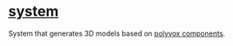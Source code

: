 # [system](system.hpp)

System that generates 3D models based on [polyvox components](../data/polyvox.md).